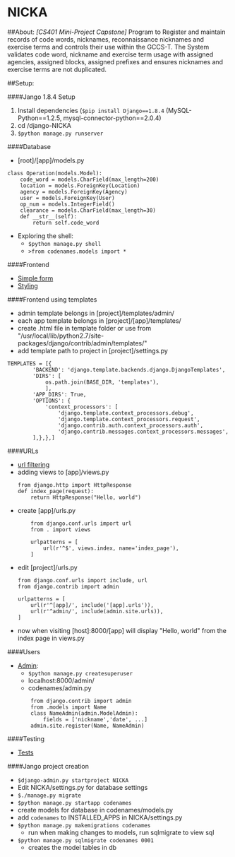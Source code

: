 # NICKA
##About:
*[CS401 Mini-Project Capstone]* Program to Register and maintain records of code words, nicknames, reconnaissance nicknames and exercise terms and controls their use within the GCCS-T. The System validates code word, nickname and exercise term usage with assigned agencies, assigned blocks, assigned prefixes and ensures nicknames and exercise terms are not duplicated. 

##Setup:

####Jango 1.8.4 Setup

1. Install dependencies (`$pip install Django==1.8.4` (MySQL-Python==1.2.5, mysql-connector-python==2.0.4)
2. cd /django-NICKA
3. `$python manage.py runserver`

####Database

- [root]/[app]/models.py
```
class Operation(models.Model):
	code_word = models.CharField(max_length=200)
	location = models.ForeignKey(Location)
	agency = models.ForeignKey(Agency)
	user = models.ForeignKey(User)
	op_num = models.IntegerField()
	clearance = models.CharField(max_length=30)
	def __str__(self):
		return self.code_word
```
- Exploring the shell:
	- `$python manage.py shell`
	- `>from codenames.models import * `
	
####Frontend
- [Simple form](https://docs.djangoproject.com/en/1.8/intro/tutorial04/)
- [Styling](https://docs.djangoproject.com/en/1.8/intro/tutorial06/)

####Frontend using templates

- admin template belongs in [project]/templates/admin/
- each app template belongs in [project]/[app]/templates/
- create .html file in template folder or use from "/usr/local/lib/python2.7/site-packages/django/contrib/admin/templates/"
- add template path to project in [project]/settings.py
```
TEMPLATES = [{
        'BACKEND': 'django.template.backends.django.DjangoTemplates',
        'DIRS': [
            os.path.join(BASE_DIR, 'templates'),
            ],
        'APP_DIRS': True,
        'OPTIONS': {
            'context_processors': [
                'django.template.context_processors.debug',
                'django.template.context_processors.request',
                'django.contrib.auth.context_processors.auth',
                'django.contrib.messages.context_processors.messages',
        ],},},]
```

####URLs
- [url filtering](https://docs.djangoproject.com/en/1.8/intro/tutorial03/)
- adding views to [app]/views.py
	```
	from django.http import HttpResponse
	def index_page(request):
    	return HttpResponse("Hello, world")
	```
- create [app]/urls.py
	```
		from django.conf.urls import url
		from . import views

		urlpatterns = [
			url(r'^$', views.index, name='index_page'),
		]
	```
- edit [project]/urls.py
	```
	from django.conf.urls import include, url
	from django.contrib import admin

	urlpatterns = [
	    url(r'^[app]/', include('[app].urls')),
	    url(r'^admin/', include(admin.site.urls)),
	]
	```
- now when visiting [host]:8000/[app] will display "Hello, world" from the index page in views.py

####Users

- [Admin](https://docs.djangoproject.com/en/1.8/intro/tutorial02/):
	- `$python manage.py createsuperuser`
 	- localhost:8000/admin/
	- codenames/admin.py
	```
		from django.contrib import admin
		from .models import Name
		class NameAdmin(admin.ModelAdmin):
			fields = ['nickname','date', ...]
		admin.site.register(Name, NameAdmin)
	```

####Testing

- [Tests](https://docs.djangoproject.com/en/1.8/intro/tutorial05/)

####Jango project creation

- `$django-admin.py startproject NICKA`
- Edit NICKA/settings.py for database settings
- `$./manage.py migrate`
- `$python manage.py startapp codenames`
- create models for database in codenames/models.py
- add `codenames` to INSTALLED_APPS in NICKA/settings.py
- `$python manage.py makemigrations codenames`
	- run when making changes to models, run sqlmigrate to view sql
- `$python manage.py sqlmigrate codenames 0001`
	- creates the model tables in db 
